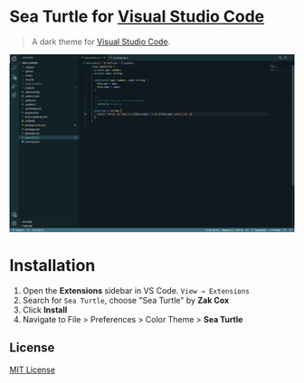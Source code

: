 # Sea Turtle for [Visual Studio Code](http://code.visualstudio.com)

> A dark theme for [Visual Studio Code](http://code.visualstudio.com).

![Screenshot](https://raw.githubusercontent.com/zak-c/sea-turtle-theme/main/screenshot.png)

# Installation

1. Open the **Extensions** sidebar in VS Code. `View → Extensions`
1. Search for `Sea Turtle`, choose "Sea Turtle" by **Zak Cox**
1. Click **Install**
1. Navigate to File > Preferences > Color Theme > **Sea Turtle**

## License

[MIT License](./LICENSE)
